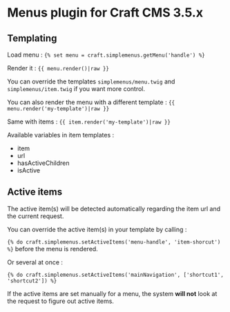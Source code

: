 # Menus plugin for Craft CMS 3.5.x

## Templating

Load menu : `{% set menu = craft.simplemenus.getMenu('handle') %}`

Render it : `{{ menu.render()|raw }}`

You can override the templates `simplemenus/menu.twig` and `simplemenus/item.twig` if you want more control.

You can also render the menu with a different template : `{{ menu.render('my-template')|raw }}`

Same with items : `{{ item.render('my-template')|raw }}`

Available variables in item templates :
- item
- url
- hasActiveChildren
- isActive

## Active items

The active item(s) will be detected automatically regarding the item url and the current request.

You can override the active item(s) in your template by calling :

`{% do craft.simplemenus.setActiveItems('menu-handle', 'item-shorcut') %}` before the menu is rendered.

Or several at once :

`{% do craft.simplemenus.setActiveItems('mainNavigation', ['shortcut1', 'shortcut2']) %}`

If the active items are set manually for a menu, the system **will not** look at the request to figure out active items.